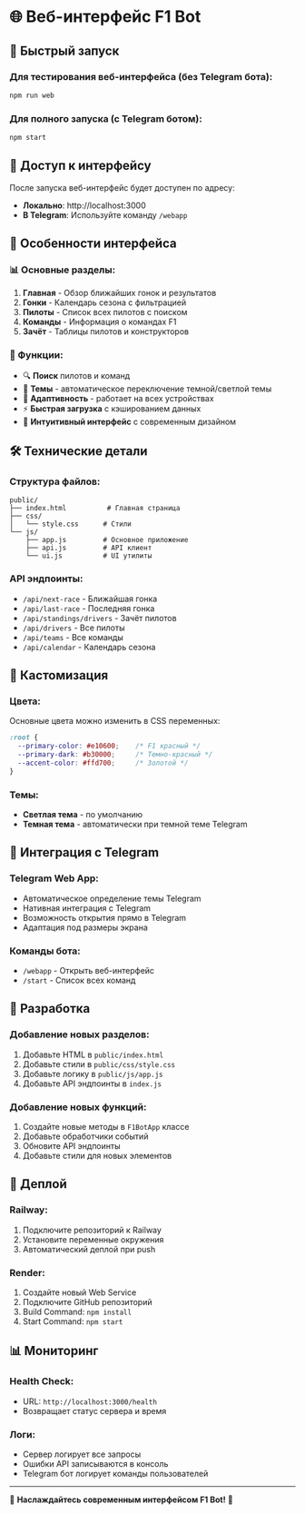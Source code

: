 # 🌐 Веб-интерфейс F1 Bot

## 🚀 Быстрый запуск

### Для тестирования веб-интерфейса (без Telegram бота):
```bash
npm run web
```

### Для полного запуска (с Telegram ботом):
```bash
npm start
```

## 📱 Доступ к интерфейсу

После запуска веб-интерфейс будет доступен по адресу:
- **Локально**: http://localhost:3000
- **В Telegram**: Используйте команду `/webapp`

## 🎨 Особенности интерфейса

### 📊 Основные разделы:
1. **Главная** - Обзор ближайших гонок и результатов
2. **Гонки** - Календарь сезона с фильтрацией
3. **Пилоты** - Список всех пилотов с поиском
4. **Команды** - Информация о командах F1
5. **Зачёт** - Таблицы пилотов и конструкторов

### 🎯 Функции:
- 🔍 **Поиск** пилотов и команд
- 🎨 **Темы** - автоматическое переключение темной/светлой темы
- 📱 **Адаптивность** - работает на всех устройствах
- ⚡ **Быстрая загрузка** с кэшированием данных
- 🎯 **Интуитивный интерфейс** с современным дизайном

## 🛠 Технические детали

### Структура файлов:
```
public/
├── index.html          # Главная страница
├── css/
│   └── style.css      # Стили
└── js/
    ├── app.js         # Основное приложение
    ├── api.js         # API клиент
    └── ui.js          # UI утилиты
```

### API эндпоинты:
- `/api/next-race` - Ближайшая гонка
- `/api/last-race` - Последняя гонка
- `/api/standings/drivers` - Зачёт пилотов
- `/api/drivers` - Все пилоты
- `/api/teams` - Все команды
- `/api/calendar` - Календарь сезона

## 🎨 Кастомизация

### Цвета:
Основные цвета можно изменить в CSS переменных:
```css
:root {
  --primary-color: #e10600;    /* F1 красный */
  --primary-dark: #b30000;     /* Темно-красный */
  --accent-color: #ffd700;     /* Золотой */
}
```

### Темы:
- **Светлая тема** - по умолчанию
- **Темная тема** - автоматически при темной теме Telegram

## 📱 Интеграция с Telegram

### Telegram Web App:
- Автоматическое определение темы Telegram
- Нативная интеграция с Telegram
- Возможность открытия прямо в Telegram
- Адаптация под размеры экрана

### Команды бота:
- `/webapp` - Открыть веб-интерфейс
- `/start` - Список всех команд

## 🔧 Разработка

### Добавление новых разделов:
1. Добавьте HTML в `public/index.html`
2. Добавьте стили в `public/css/style.css`
3. Добавьте логику в `public/js/app.js`
4. Добавьте API эндпоинты в `index.js`

### Добавление новых функций:
1. Создайте новые методы в `F1BotApp` классе
2. Добавьте обработчики событий
3. Обновите API эндпоинты
4. Добавьте стили для новых элементов

## 🚀 Деплой

### Railway:
1. Подключите репозиторий к Railway
2. Установите переменные окружения
3. Автоматический деплой при push

### Render:
1. Создайте новый Web Service
2. Подключите GitHub репозиторий
3. Build Command: `npm install`
4. Start Command: `npm start`

## 📊 Мониторинг

### Health Check:
- URL: `http://localhost:3000/health`
- Возвращает статус сервера и время

### Логи:
- Сервер логирует все запросы
- Ошибки API записываются в консоль
- Telegram бот логирует команды пользователей

---

🏁 **Наслаждайтесь современным интерфейсом F1 Bot!** 🏁 